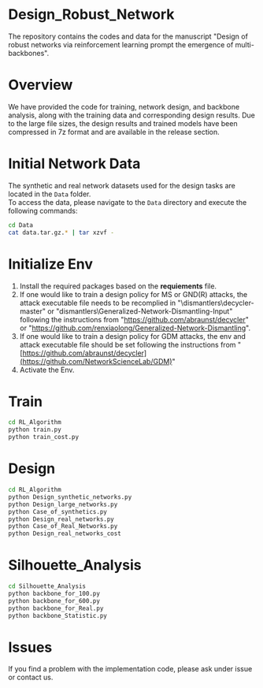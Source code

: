 # Design_Robust_Network
The repository contains the codes and data for the manuscript "Design of robust networks via reinforcement learning prompt the emergence of multi-backbones".

# Overview
We have provided the code for training, network design, and backbone analysis, along with the training data and corresponding design results. Due to the large file sizes, the design results and trained models have been compressed in 7z format and are available in the release section.

# Initial Network Data
The synthetic and real network datasets used for the design tasks are located in the `Data` folder.  
To access the data, please navigate to the `Data` directory and execute the following commands:

```bash
cd Data
cat data.tar.gz.* | tar xzvf -
```

# Initialize Env
1. Install the required packages based on the **requiements** file.
2. If one would like to train a design policy for MS or GND(R) attacks, the attack executable file needs to be recomplied in 
"\dismantlers\decycler-master" or "dismantlers\Generalized-Network-Dismantling-Input" following the instructions from "https://github.com/abraunst/decycler" or "https://github.com/renxiaolong/Generalized-Network-Dismantling".
3. If one would like to train a design policy for GDM attacks, the env and attack executable file should be set following the instructions from "[https://github.com/abraunst/decycler](https://github.com/NetworkScienceLab/GDM)"
4. Activate the Env.

# Train

```bash
cd RL_Algorithm
python train.py
python train_cost.py
```

# Design

```bash
cd RL_Algorithm
python Design_synthetic_networks.py
python Design_large_networks.py
python Case_of_synthetics.py
python Design_real_networks.py
python Case_of_Real_Networks.py
python Design_real_networks_cost
```

# Silhouette_Analysis

```bash
cd Silhouette_Analysis
python backbone_for_100.py
python backbone_for_600.py
python backbone_for_Real.py
python backbone_Statistic.py
```

# Issues
If you find a problem with the implementation code, please ask under issue or contact us.
